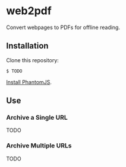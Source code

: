 # web2pdf


Convert webpages to PDFs for offline reading.

## Installation

Clone this repository:

    $ TODO

[Install PhantomJS](http://phantomjs.org/download.html).

## Use

### Archive a Single URL

TODO

### Archive Multiple URLs

TODO
